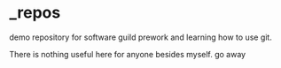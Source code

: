 # _repos
demo repository for software guild prework and learning how to use git.

There is nothing useful here for anyone besides myself. go away
